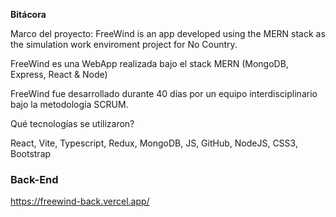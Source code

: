 **Bitácora**

Marco del proyecto:
FreeWind is an app developed using the MERN stack as the simulation work enviroment project for No Country. 

FreeWind es una WebApp realizada bajo  el stack MERN (MongoDB, Express, React & Node)

FreeWind fue desarrollado durante 40 días por un equipo interdisciplinario bajo la metodología SCRUM.


Qué tecnologías se utilizaron?

React, Vite, Typescript, Redux, MongoDB, JS, GitHub, NodeJS, CSS3, Bootstrap

### Back-End

https://freewind-back.vercel.app/
